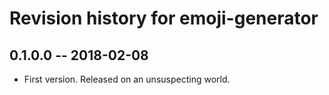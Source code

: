 # Revision history for emoji-generator

## 0.1.0.0  -- 2018-02-08

* First version. Released on an unsuspecting world.
